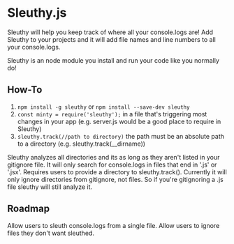 # Sleuthy.js
Sleuthy will help you keep track of where all your console.logs are! Add Sleuthy to your projects and it will add file names and line numbers to all your console.logs.

Sleuthy is an node module you install and run your code like you normally do!

## How-To
1. `npm install -g sleuthy` or `npm install --save-dev sleuthy`
2. `const minty = require('sleuthy');` in a file that's triggering most changes in your app
    (e.g. server.js would be a good place to require in Sleuthy)
3.  `sleuthy.track(//path to directory)` the path must be an absolute path to a directory
    (e.g. sleuthy.track(__dirname))

Sleuthy analyzes all directories and its as long as they aren't listed in your gitignore file.
It will only search for console.logs in files that end in '.js' or '.jsx'.
Requires users to provide a directory to sleuthy.track().
Currently it will only ignore directories from gitignore, not files. So if you're gitignoring a .js file sleuthy will still analyze it.

## Roadmap
Allow users to sleuth console.logs from a single file.
Allow users to ignore files they don't want sleuthed. 
